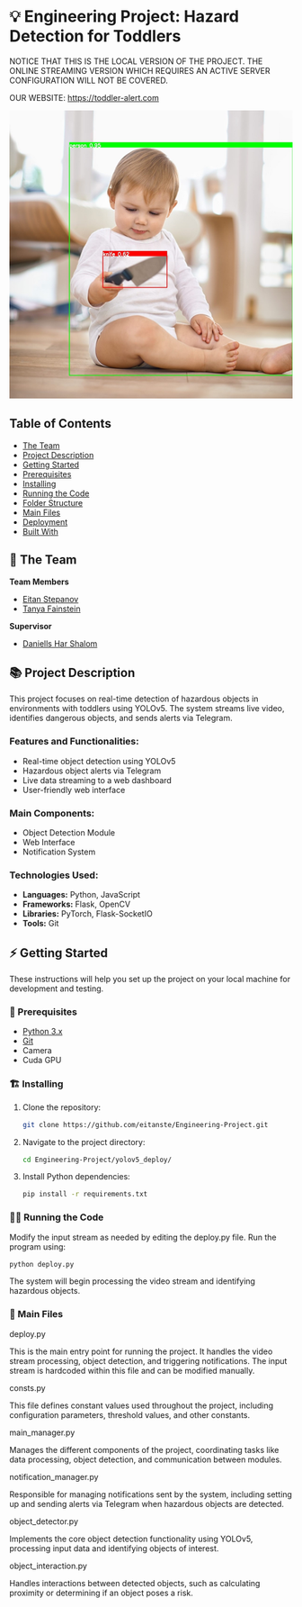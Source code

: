 # 💡 Engineering Project: Hazard Detection for Toddlers

NOTICE THAT THIS IS THE LOCAL VERSION OF THE PROJECT. THE ONLINE STREAMING VERSION WHICH REQUIRES AN ACTIVE SERVER CONFIGURATION WILL NOT BE COVERED.


OUR WEBSITE: https://toddler-alert.com


![Project Cover Image](/project-cover-img.jpg)

## Table of Contents
- [The Team](#the-team)
- [Project Description](#project-description)
- [Getting Started](#getting-started)
- [Prerequisites](#prerequisites)
- [Installing](#installing)
- [Running the Code](#running-the-code)
- [Folder Structure](#folder-structure)
- [Main Files](#main-files)
- [Deployment](#deployment)
- [Built With](#built-with)

## 👥 The Team 
**Team Members**
- [Eitan Stepanov](mailto:eitan.stein@example.com)
- [Tanya Fainstein](mailto:name@example.com)

**Supervisor**
- [Daniells Har Shalom](http://www.examplelab.com)

## 📚 Project Description
This project focuses on real-time detection of hazardous objects in environments with toddlers using YOLOv5. The system streams live video, identifies dangerous objects, and sends alerts via Telegram.

### Features and Functionalities:
- Real-time object detection using YOLOv5
- Hazardous object alerts via Telegram
- Live data streaming to a web dashboard
- User-friendly web interface

### Main Components:
- Object Detection Module
- Web Interface
- Notification System

### Technologies Used:
- **Languages:** Python, JavaScript
- **Frameworks:** Flask, OpenCV
- **Libraries:** PyTorch, Flask-SocketIO
- **Tools:** Git

## ⚡ Getting Started

These instructions will help you set up the project on your local machine for development and testing.

### 🧱 Prerequisites
- [Python 3.x](https://www.python.org/downloads/)
- [Git](https://git-scm.com/)
- Camera
- Cuda GPU

### 🏗️ Installing
1. Clone the repository:
   ```bash
   git clone https://github.com/eitanste/Engineering-Project.git

2. Navigate to the project directory:
   ```bash
   cd Engineering-Project/yolov5_deploy/


3. Install Python dependencies:
   ```bash
   pip install -r requirements.txt


### 🏃‍♂️ Running the Code

Modify the input stream as needed by editing the deploy.py file.
Run the program using:

   ```bash
   python deploy.py

```

The system will begin processing the video stream and identifying hazardous objects.

### 📄 Main Files

deploy.py

This is the main entry point for running the project. It handles the video stream processing, object detection, and triggering notifications. The input stream is hardcoded within this file and can be modified manually.

consts.py

This file defines constant values used throughout the project, including configuration parameters, threshold values, and other constants.

main_manager.py

Manages the different components of the project, coordinating tasks like data processing, object detection, and communication between modules.

notification_manager.py

Responsible for managing notifications sent by the system, including setting up and sending alerts via Telegram when hazardous objects are detected.

object_detector.py

Implements the core object detection functionality using YOLOv5, processing input data and identifying objects of interest.

object_interaction.py

Handles interactions between detected objects, such as calculating proximity or determining if an object poses a risk.
